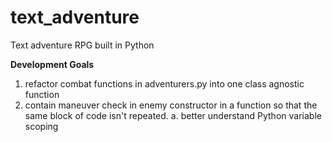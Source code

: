 # text_adventure
Text adventure RPG built in Python


**Development Goals**

1. refactor combat functions in adventurers.py into one class agnostic function
2. contain maneuver check in enemy constructor in a function so that the same block of code isn't repeated. 
    a. better understand Python variable scoping

